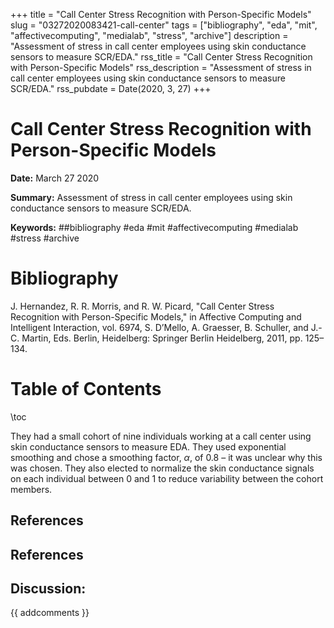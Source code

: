 +++
title = "Call Center Stress Recognition with Person-Specific Models"
slug = "03272020083421-call-center"
tags = ["bibliography", "eda", "mit", "affectivecomputing", "medialab", "stress", "archive"]
description = "Assessment of stress in call center employees using skin conductance sensors to measure SCR/EDA."
rss_title = "Call Center Stress Recognition with Person-Specific Models"
rss_description = "Assessment of stress in call center employees using skin conductance sensors to measure SCR/EDA."
rss_pubdate = Date(2020, 3, 27)
+++



Call Center Stress Recognition with Person-Specific Models
=========

**Date:** March 27 2020

**Summary:** Assessment of stress in call center employees using skin conductance sensors to measure SCR/EDA.

**Keywords:** ##bibliography #eda #mit #affectivecomputing #medialab #stress #archive

Bibliography
==========

J. Hernandez, R. R. Morris, and R. W. Picard, "Call Center Stress Recognition with Person-Specific Models," in Affective Computing and Intelligent Interaction, vol. 6974, S. D’Mello, A. Graesser, B. Schuller, and J.-C. Martin, Eds. Berlin, Heidelberg: Springer Berlin Heidelberg, 2011, pp. 125–134.

Table of Contents
=========

\toc

They had a small cohort of nine individuals working at a call center using skin conductance sensors to measure EDA. They used exponential smoothing and chose a smoothing factor, $\alpha$, of $0.8$ – it was unclear why this was chosen. They also elected to normalize the skin conductance signals on each individual between $0$ and $1$ to reduce variability between the cohort members. 

## References

## References
## Discussion: 

{{ addcomments }}
